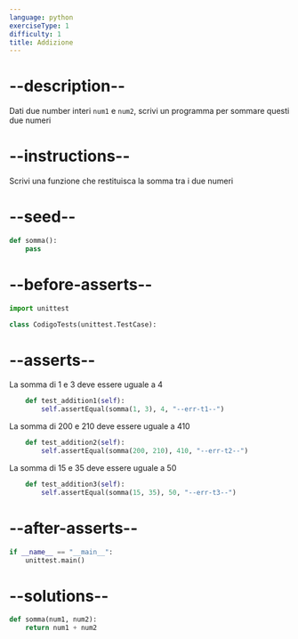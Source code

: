 ```yaml
---
language: python
exerciseType: 1
difficulty: 1
title: Addizione
---
```


# --description--

Dati due number interi `num1` e `num2`, scrivi un programma per sommare questi due numeri

# --instructions--

Scrivi una funzione che restituisca la somma tra i due numeri

# --seed--

```python
def somma():
    pass
```

# --before-asserts--

```python
import unittest

class CodigoTests(unittest.TestCase):
```

# --asserts--

La somma di 1 e 3 deve essere uguale a 4

```python
    def test_addition1(self):
        self.assertEqual(somma(1, 3), 4, "--err-t1--")
```

La somma di 200 e 210 deve essere uguale a 410

```python
    def test_addition2(self):
        self.assertEqual(somma(200, 210), 410, "--err-t2--")
```

La somma di 15 e 35 deve essere uguale a 50

```python
    def test_addition3(self):
        self.assertEqual(somma(15, 35), 50, "--err-t3--")
```

# --after-asserts--

```python
if __name__ == "__main__":
    unittest.main()
```

# --solutions--

```python
def somma(num1, num2):
    return num1 + num2
```
